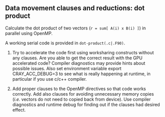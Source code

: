 ## Data movement clauses and reductions: dot product

Calculate the dot product of two vectors (`r = sum[ A(i) x B(i) ]`) in
parallel using OpenMP.

A working serial code is provided in `dot-product(.c|.F90)`.

1. Try to accelerate the code first using worksharing constructs without any
   clauses. Are you able to get the correct result with the GPU accelerated
   code? Compiler diagnostics may provide hints about possible issues. Also
   set environment variable export CRAY_ACC_DEBUG=3 to see what is really 
   happening at runtime, in particular if you use c/c++ compiler.

2. Add proper clauses to the OpenMP directives so that code works correctly.
   Add also clauses for avoiding unnecessary memory copies (*i.e.* vectors do
   not need to copied back from device). Use compiler diagnostics and runtime
   debug for finding out if the clauses had desired effect.
